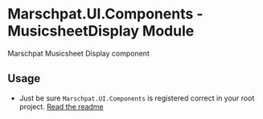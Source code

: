 # Marschpat.UI.Components - MusicsheetDisplay Module

Marschpat Musicsheet Display component

## Usage
 - Just be sure `Marschpat.UI.Components` is registered correct in your root project. [Read the readme](../../README.md)
